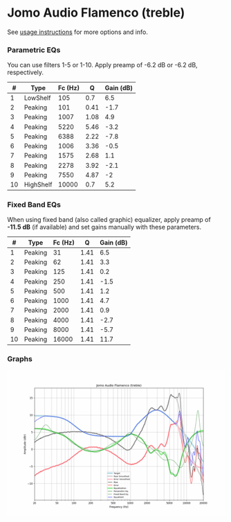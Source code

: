 # Jomo Audio Flamenco (treble)
See [usage instructions](https://github.com/jaakkopasanen/AutoEq#usage) for more options and info.

### Parametric EQs
You can use filters 1-5 or 1-10. Apply preamp of -6.2 dB or -6.2 dB, respectively.

|   # | Type      |   Fc (Hz) |    Q |   Gain (dB) |
|-----|-----------|-----------|------|-------------|
|   1 | LowShelf  |       105 | 0.7  |         6.5 |
|   2 | Peaking   |       101 | 0.41 |        -1.7 |
|   3 | Peaking   |      1007 | 1.08 |         4.9 |
|   4 | Peaking   |      5220 | 5.46 |        -3.2 |
|   5 | Peaking   |      6388 | 2.22 |        -7.8 |
|   6 | Peaking   |      1006 | 3.36 |        -0.5 |
|   7 | Peaking   |      1575 | 2.68 |         1.1 |
|   8 | Peaking   |      2278 | 3.92 |        -2.1 |
|   9 | Peaking   |      7550 | 4.87 |        -2   |
|  10 | HighShelf |     10000 | 0.7  |         5.2 |

### Fixed Band EQs
When using fixed band (also called graphic) equalizer, apply preamp of **-11.5 dB** (if available) and set gains manually with these parameters.

|   # | Type    |   Fc (Hz) |    Q |   Gain (dB) |
|-----|---------|-----------|------|-------------|
|   1 | Peaking |        31 | 1.41 |         6.5 |
|   2 | Peaking |        62 | 1.41 |         3.3 |
|   3 | Peaking |       125 | 1.41 |         0.2 |
|   4 | Peaking |       250 | 1.41 |        -1.5 |
|   5 | Peaking |       500 | 1.41 |         1.2 |
|   6 | Peaking |      1000 | 1.41 |         4.7 |
|   7 | Peaking |      2000 | 1.41 |         0.9 |
|   8 | Peaking |      4000 | 1.41 |        -2.7 |
|   9 | Peaking |      8000 | 1.41 |        -5.7 |
|  10 | Peaking |     16000 | 1.41 |        11.7 |

### Graphs
![](./Jomo%20Audio%20Flamenco%20(treble).png)
